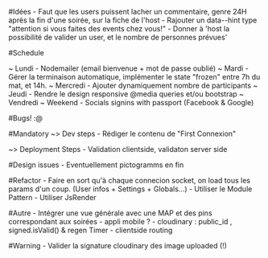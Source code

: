 
#Idées
	- Faut que les users puissent lacher un commentaire, genre 24H après la fin d'une soirée, sur la fiche de l'host
	- Rajouter un data--hint type "attention si vous faites des events chez vous!" 
	- Donner à 'host la possibilité de valider un user, et le nombre de personnes prévues'

#Schedule 

  ~ Lundi
	- Nodemailer (email bienvenue + mot de passe oublié) 
  ~ Mardi
	- Gérer la terminaison automatique, implémenter le state "frozen" entre 7h du mat, et 14h.
  ~ Mercredi
	- Ajouter dynamiquement nombre de participants 
  ~ Jeudi
	- Rendre le design responsive @media queries et/ou bootstrap
  ~ Vendredi
  ~ Weekend
	- Socials signins with passport (Facebook & Google)

#Bugs! :@

#Mandatory 
  ~> Dev steps
	- Rédiger le contenu de "First Connexion"

  ~> Deployment Steps
	- Validation clientside, validaton server side

#Design issues
	- Eventuellement pictogramms en fin 

#Refactor
	- Faire en sort qu'à chaque connecion socket, on load tous les params d'un coup. (User infos + Settings + Globals...)
	- Utiliser le Module Pattern
	- Utiliser JsRender

#Autre 
	- Intégrer une vue générale avec une MAP et des pins correspondant aux soirées
	- appli mobile ?
	- cloudinary : public_id , signed.isValid() & regen Timer
	- clientside routing

#Warning
	- Valider la signature cloudinary des image uploaded (!)
